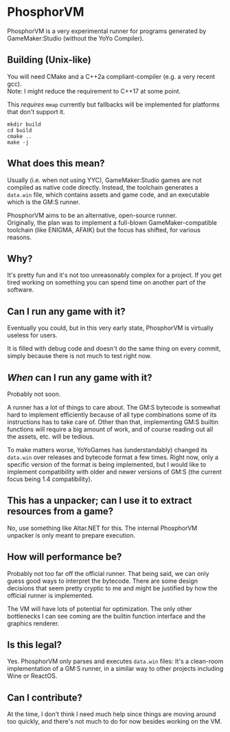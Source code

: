 # PhosphorVM

PhosphorVM is a very experimental runner for programs generated by GameMaker:Studio (without the YoYo Compiler).

## Building (Unix-like)

You will need CMake and a C++2a compliant-compiler (e.g. a very recent gcc).  
Note: I might reduce the requirement to C++17 at some point.

This *requires* `mmap` currently but fallbacks will be implemented for platforms that don't support it.

```
mkdir build
cd build
cmake ..
make -j
```

## What does this mean?

Usually (i.e. when not using YYC), GameMaker:Studio games are not compiled as native code directly. Instead, the toolchain generates a `data.win` file, which contains assets and game code, and an executable which is the GM:S runner.

PhosphorVM aims to be an alternative, open-source runner.  
Originally, the plan was to implement a full-blown GameMaker-compatible toolchain (like ENIGMA, AFAIK) but the focus has shifted, for various reasons.

## Why?

It's pretty fun and it's not too unreasonably complex for a project. If you get tired working on something you can spend time on another part of the software.

## Can I run any game with it?

Eventually you could, but in this very early state, PhosphorVM is virtually useless for users.

It is filled with debug code and doesn't do the same thing on every commit, simply because there is not much to test right now.

## *When* can I run any game with it?

Probably not soon.

A runner has a lot of things to care about. The GM:S bytecode is somewhat hard to implement efficiently because of all type combinations some of its instructions has to take care of. Other than that, implementing GM:S builtin functions will require a big amount of work, and of course reading out all the assets, etc. will be tedious.

To make matters worse, YoYoGames has (understandably) changed its `data.win` over releases and bytecode format a few times. Right now, only a specific version of the format is being implemented, but I would like to implement compatibility with older and newer versions of GM:S (the current focus being 1.4 compatibility).

## This has a unpacker; can I use it to extract resources from a game?

No, use something like Altar.NET for this. The internal PhosphorVM unpacker is only meant to prepare execution.

## How will performance be?

Probably not too far off the official runner. That being said, we can only guess good ways to interpret the bytecode. There are some design decisions that seem pretty cryptic to me and might be justified by how the official runner is implemented.

The VM will have lots of potential for optimization. The only other bottlenecks I can see coming are the builtin function interface and the graphics renderer.

## Is this legal?

Yes. PhosphorVM only parses and executes `data.win` files: It's a clean-room implementation of a GM:S runner, in a similar way to other projects including Wine or ReactOS.

## Can I contribute?

At the time, I don't think I need much help since things are moving around too quickly, and there's not much to do for now besides working on the VM.